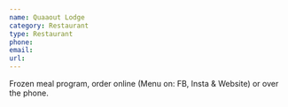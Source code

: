```yaml
---
name: Quaaout Lodge
category: Restaurant
type: Restaurant
phone: 
email: 
url: 
---
```


Frozen meal program, order online (Menu on: FB, Insta & Website) or over the phone.